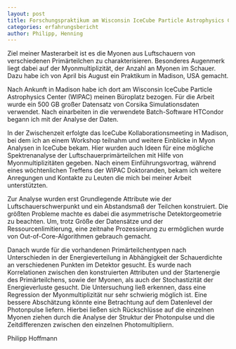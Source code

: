 ```yaml
---
layout: post
title: Forschungspraktikum am Wisconsin IceCube Particle Astrophysics Center
categories: erfahrungsbericht
author: Philipp, Henning
---
```

Ziel meiner Masterarbeit ist es die Myonen aus Luftschauern von verschiedenen Primärteilchen zu charakterisieren. Besonderes Augenmerk liegt dabei auf der Myonmultiplizität, der Anzahl an Myonen im Schauer. Dazu habe ich von April bis August ein Praktikum in Madison, USA gemacht.

Nach Ankunft in Madison habe ich dort am Wisconsin IceCube Particle Astrophysics Center (WIPAC) meinen Büroplatz bezogen. Für die Arbeit wurde ein 500 GB großer Datensatz von Corsika Simulationsdaten verwendet. Nach einarbeiten in die verwendete Batch-Software HTCondor begann ich mit der Analyse der Daten.

In der Zwischenzeit erfolgte das IceCube Kollaborationsmeeting in Madison, bei dem ich an einem Workshop teilnahm und weitere Einblicke in Myon Analysen in IceCube bekam. Hier wurden auch Ideen für eine mögliche Spektrenanalyse der Luftschauerprimärteilchen mit Hilfe von Myonmultiplizitäten gegeben. Nach einem Einführungsvortrag, während eines wöchtenlichen Treffens der WIPAC Doktoranden, bekam ich weitere Anregungen und Kontakte zu Leuten die mich bei meiner Arbeit unterstützten.

Zur Analyse wurden erst Grundlegende Attribute wie der Luftschauerschwerpunkt und ein Abstandsmaß der Teilchen konstruiert. Die größten Probleme machte es dabei die asymmetrische Detektorgeometrie zu beachten. Um, trotz Größe der Datensätze und der Ressourcenlimitierung, eine zeitnahe Prozessierung zu ermöglichen wurde von Out-of-Core-Algorithmen gebrauch gemacht.

Danach wurde für die vorhandenen Primärteilchentypen nach Unterschieden in der Energieverteilung in Abhängigkeit der Schauerdichte an verschiedenen Punkten im Detektor gesucht. Es wurde nach Korrelationen zwischen den konstruierten Attributen und der Startenergie des Primärteilchens, sowie der Myonen, als auch der Stochastizität der Energieverluste gesucht. Die Untersuchung ließ erkennen, dass eine Regression der Myonmultiplizität nur sehr schwierig möglich ist. Eine bessere Abschätzung könnte eine Betrachtung auf dem Datenlevel der Photonpulse liefern. Hierbei ließen sich Rückschlüsse auf die einzelnen Myonen ziehen durch die Analyse der Struktur der Photonpulse und die Zeitdifferenzen zwischen den einzelnen Photomultipliern.

Philipp Hoffmann
